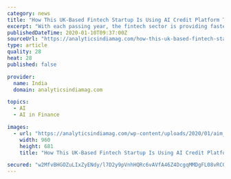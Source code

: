 ```yaml
---
category: news
title: "How This UK-Based Fintech Startup Is Using AI Credit Platform To Provide Debt Finance To SMEs"
excerpt: "With each passing year, the fintech sector is providing faster, flexible and secured consumer experience, and is protecting against the risks and vulnerabilities of traditional insurance and loans. In fact, the global fintech market size is expected to grow to $124.3 billion by the end of 2025 at a CAGR of 23.8%. With a vision of providing ..."
publishedDateTime: 2020-01-10T09:37:00Z
sourceUrl: "https://analyticsindiamag.com/how-this-uk-based-fintech-startup-is-using-ai-credit-platform-to-provide-debt-finance-to-smes/"
type: article
quality: 28
heat: 28
published: false

provider:
  name: India
  domain: analyticsindiamag.com

topics:
  - AI
  - AI in Finance

images:
  - url: "https://analyticsindiamag.com/wp-content/uploads/2020/01/aim_oaknorth.jpg"
    width: 960
    height: 681
    title: "How This UK-Based Fintech Startup Is Using AI Credit Platform To Provide Debt Finance To SMEs"

secured: "w2MfvBHGOZuLIxZyENdy/l7D2y9pVnhHQRc6vAVfA46Z4DcgqMMDgFL08vRCQhMAgBG2GUgupCu8t1q8bKZRSW23tzlKJsSpoIkGK1YTtQpnhyFruRNoKKDNJ7Im7FA/E/xJ7+VgKaEfTGKLM/6fuibWKMVPk3LxnwVMwo767YT7W7eyRbKKESHiXZQrWjCbzwbZ31t7XBC4euFeoRkc1vmh5FgQSfzaNjyPQ33d8vM5j/b+KENgsRkFaSdGfsZHoUxATkHt6OeA23oTW1nAMLRRaN5lfS0DIhkRHnl83jB+6fK0KkYXV/xLm980msWRevDd7Y0662QRQ/L3B9qgAq+xAVQr5TVKa90kXNHU5zJdG1jMQv/kzHJNdd16uxAjeczQ7sYioQMls8X54CtqpEPLx4NRAHOODF3GNJQYXHqbjdkWp2XBVlgrx/3F8qHlQ6ReNTY4FMa3vl0V2uW+sQ==;lOi8km7ZkMuAlliNuSKZbQ=="
---
```


